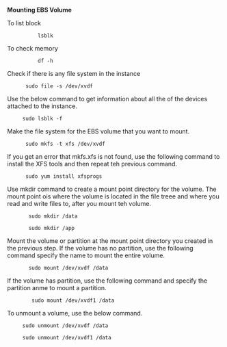 **Mounting EBS Volume**

To list block
             
              lsblk

To check memory              
             
              df -h

Check if there is any file system in the instance

          sudo file -s /dev/xvdf

Use the below command to get information about all the 
of the devices attached to the instance.

         sudo lsblk -f

Make the file system for the EBS volume that you want
to mount.

          sudo mkfs -t xfs /dev/xvdf

If you get an error that mkfs.xfs is not found, use the
following command to install the XFS tools and then repeat teh previous command.

          sudo yum install xfsprogs

Use mkdir command to create a mount point directory for the volume. The mount point ois where the volume is located in the file treee and where you read and write files to, after you mount teh volume.

           sudo mkdir /data
           
           sudo mkdir /app

Mount the volume or partition at the mount point directory you created in the previous step. If the volume has no partition, use the following command specify the name to mount the entire volume.

           sudo mount /dev/xvdf /data

If the volume has partition, use the following command and specify the partition anme to mount a partition.

            sudo mount /dev/xvdf1 /data 

To unmount a volume, use the below command.

         sudo unmount /dev/xvdf /data
         
         sudo unmount /dev/xvdf1 /data
